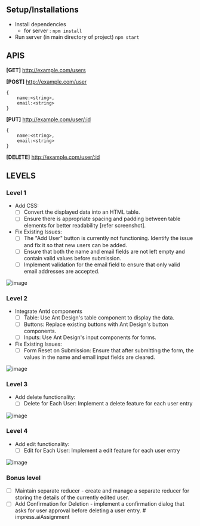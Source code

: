 ## Setup/Installations

- Install dependencies
  - for server : `npm install`
- Run server (in main directory of project) `npm start`

## APIS

**[GET]** http://example.com/users

**[POST]** http://example.com/user

```
{
    name:<string>,
    email:<string>
}
```

**[PUT]** http://example.com/user/:id

```
{
    name:<string>,
    email:<string>
}
```

**[DELETE]** http://example.com/user/:id

## LEVELS

### Level 1

- Add CSS:
  - [ ] Convert the displayed data into an HTML table.
  - [ ] Ensure there is appropriate spacing and padding between table elements for better readability [refer screenshot].
- Fix Existing Issues:
  - [ ] The "Add User" button is currently not functioning. Identify the issue and fix it so that new users can be added.
  - [ ] Ensure that both the name and email fields are not left empty and contain valid values before submission.
  - [ ] Implement validation for the email field to ensure that only valid email addresses are accepted.

![image](https://github.com/impressai/frontend_task/assets/28563570/27ae4e34-0ccb-488f-9215-e95842322b97)

### Level 2

- Integrate Antd components
  - [ ] Table: Use Ant Design's table component to display the data.
  - [ ] Buttons: Replace existing buttons with Ant Design's button components.
  - [ ] Inputs: Use Ant Design's input components for forms.
- Fix Existing Issues:
  - [ ] Form Reset on Submission: Ensure that after submitting the form, the values in the name and email input fields are cleared.

![image](https://github.com/impressai/frontend_task/assets/28563570/65eda298-0f5b-4923-bbcc-45f7caf1b758)

### Level 3

- Add delete functionality:
  - [ ] Delete for Each User: Implement a delete feature for each user entry

![image](https://github.com/impressai/frontend_task/assets/28563570/c3da4f55-6e89-47cc-bbde-35e3c20f80f6)

### Level 4

- Add edit functionality:
  - [ ] Edit for Each User: Implement a edit feature for each user entry

![image](https://github.com/impressai/frontend_task/assets/28563570/67fd80fc-c022-41b3-8f01-de11de046379)

### Bonus level

- [ ] Maintain separate reducer - create and manage a separate reducer for storing the details of the currently edited user.
- [ ] Add Confirmation for Deletion - implement a confirmation dialog that asks for user approval before deleting a user entry.
#   i m p r e s s . a i A s s i g n m e n t  
 